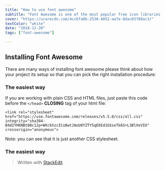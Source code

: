 ```yaml
---
title: "How to use font awesome"
subtitle: "Font Awesome is one of the most popular free icon libraries in the world of front end development"
cover: "https://ucarecdn.com/4cc6fa0b-2530-4052-aa7e-8dac03788ac3/"
textColor: "white"
date: "2018-12-20"
tags: ["font-awesome"]

---
```


## Installing Font Awesome

There are many ways of installing font awesome please think about how your project its setup so that you can pick the right installation procedure:

### The easiest way

If you are working with plain CSS and HTML files, just paste this code before the `</head>` **CLOSING** tag of your html file:
```
<link rel="stylesheet" href="https://use.fontawesome.com/releases/v5.5.0/css/all.css" integrity="sha384-B4dIYHKNBt8Bc12p+WXckhzcICo0wtJAoU8YZTY5qE0Id1GSseTk6S+L3BlXeVIU" crossorigin="anonymous">
```
Note: you can see that it is just another CSS stylesheet.

### The easiest way

> Written with [StackEdit](https://stackedit.io/).
<!--stackedit_data:
eyJoaXN0b3J5IjpbMTkwNDk3MTc2Ml19
-->